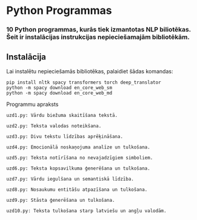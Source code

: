 # Python Programmas

### 10 Python programmas, kurās tiek izmantotas NLP biliotēkas. Šeit ir instalācijas instrukcijas nepieciešamajām bibliotēkām.

## Instalācija

Lai instalētu nepieciešamās bibliotēkas, palaidiet šādas komandas:

```
pip install nltk spacy transformers torch deep_translator
python -m spacy download en_core_web_sm
python -m spacy download en_core_web_md
```
Programmu apraksts

    uzd1.py: Vārdu biežuma skaitīšana tekstā.

    uzd2.py: Teksta valodas noteikšana.

    uzd3.py: Divu tekstu līdzības aprēķināšana.

    uzd4.py: Emocionālā noskaņojuma analīze un tulkošana.

    uzd5.py: Teksta notīrīšana no nevajadzīgiem simboliem.

    uzd6.py: Teksta kopsavilkuma ģenerēšana un tulkošana.

    uzd7.py: Vārdu iegulšana un semantiskā līdzība.

    uzd8.py: Nosaukumu entitāšu atpazīšana un tulkošana.

    uzd9.py: Stāsta ģenerēšana un tulkošana.

    uzd10.py: Teksta tulkošana starp latviešu un angļu valodām.
